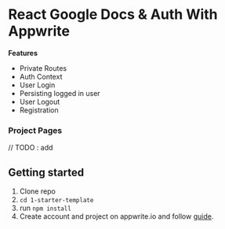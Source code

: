 # React Google Docs & Auth With Appwrite

**Features**

- Private Routes
- Auth Context
- User Login
- Persisting logged in user
- User Logout
- Registration

### Project Pages
// TODO : add <img scr="" />

## Getting started

1. Clone repo
2. `cd 1-starter-template`
3. run `npm install`
4. Create account and project on appwrite.io and follow [guide](video-notes.md#appwrite-console-setup--config).
